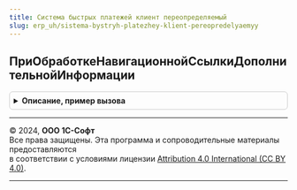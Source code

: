 ```yaml
---
title: Система быстрых платежей клиент переопределяемый
slug: erp_uh/sistema-bystryh-platezhey-klient-pereopredelyaemyy
---
```



## ПриОбработкеНавигационнойСсылкиДополнительнойИнформации
<details style="margin: 1em 0; padding: 0.5em; border: 1px solid #ccc; border-radius: 6px;">

<summary style="font-weight: bold; cursor: pointer;">Описание, пример вызова</summary>

```bsl

// Вызывается при нажатии на гиперссылку форматированной строки, расположенной в элементе
// ДекорацияДополнительнаяИнформация.
//
// Параметры:
//  Элемент - Элемент - элемент формы;
//  НавигационнаяСсылкаФорматированнойСтроки - Строка - значение гиперссылки форматированной строки.
//    Параметр передается по ссылке.
//  СтандартнаяОбработка - передается признак выполнения стандартной (системной) обработки события.
//  ДанныеФормы - Структура - настройки подключения на форме:
//    * ПараметрыОплатыСБПc2b - Соответствие, Неопределено - содержит настройки выполнения оплаты.
//       Структура параметра соответствует структуре регистра, которая определена
//       в метаданных за исключением полей указанных в настройках в свойстве ИсключаемыеПоля
//       процедуры СистемаБыстрыхПлатежейПереопределяемый.ПриОпределенииНастроекПодключения
//       (см. Настройки.c2b.ОбъектМетаданных).
//    * НастройкаПодключения, Неопределено - СправочникСсылка.НастройкиПодключенияКСистемеБыстрыхПлатежей -
//       настройка выполнения оплаты. При настройке подключения будет возвращено Неопределено,
//       т.к. элемент настройки еще не создан.
//    * Модифицированность - Булево - признак модифицированности формы.
//
//@skip-warning
Процедура ПриОбработкеНавигационнойСсылкиДополнительнойИнформации( Экспорт
```

Пример вызова
```bsl
СистемаБыстрыхПлатежейКлиентПереопределяемый.ПриОбработкеНавигационнойСсылкиДополнительнойИнформации();
```
</details>

---

© 2024, **ООО 1С-Софт**  
Все права защищены. Эта программа и сопроводительные материалы предоставляются  
в соответствии с условиями лицензии [Attribution 4.0 International (CC BY 4.0)](https://creativecommons.org/licenses/by/4.0/legalcode).

---
